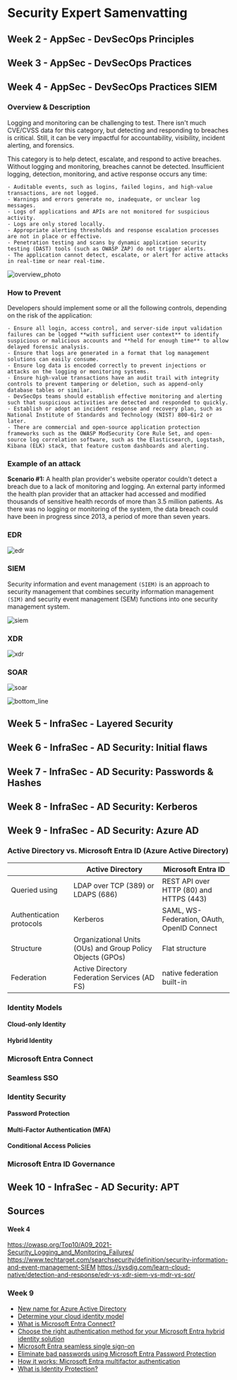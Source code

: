 # Security Expert Samenvatting

<!--  generate table of contents -->


## Week 2 - AppSec - DevSecOps Principles

## Week 3 - AppSec - DevSecOps Practices

## Week 4 - AppSec - DevSecOps Practices SIEM
### Overview & Description
Logging and monitoring can be challenging to test. There isn't much CVE/CVSS data for this category, but detecting and responding to breaches is critical. Still, it can be very impactful for accountability, visibility, incident alerting, and forensics.

This category is to help detect, escalate, and respond to active breaches. Without logging and monitoring, breaches cannot be detected. Insufficient logging, detection, monitoring, and active response occurs any time:

    - Auditable events, such as logins, failed logins, and high-value transactions, are not logged.
    - Warnings and errors generate no, inadequate, or unclear log messages.
    - Logs of applications and APIs are not monitored for suspicious activity.
    - Logs are only stored locally.
    - Appropriate alerting thresholds and response escalation processes are not in place or effective.
    - Penetration testing and scans by dynamic application security testing (DAST) tools (such as OWASP ZAP) do not trigger alerts.
    - The application cannot detect, escalate, or alert for active attacks in real-time or near real-time.

![overview_photo](./assets/images/intro_picture.png)
### How to Prevent
Developers should implement some or all the following controls, depending on the risk of the application:

	- Ensure all login, access control, and server-side input validation failures can be logged **with sufficient user context** to identify suspicious or malicious accounts and **held for enough time** to allow delayed forensic analysis.
	- Ensure that logs are generated in a format that log management solutions can easily consume.
	- Ensure log data is encoded correctly to prevent injections or attacks on the logging or monitoring systems.
	- Ensure high-value transactions have an audit trail with integrity controls to prevent tampering or deletion, such as append-only database tables or similar.
	- DevSecOps teams should establish effective monitoring and alerting such that suspicious activities are detected and responded to quickly.
	- Establish or adopt an incident response and recovery plan, such as National Institute of Standards and Technology (NIST) 800-61r2 or later.
	- There are commercial and open-source application protection frameworks such as the OWASP ModSecurity Core Rule Set, and open-source log correlation software, such as the Elasticsearch, Logstash, Kibana (ELK) stack, that feature custom dashboards and alerting.

### Example of an attack
**Scenario #1:** A health plan provider's website operator couldn't detect a breach due to a lack of monitoring and logging. An external party informed the health plan provider that an attacker had accessed and modified thousands of sensitive health records of more than 3.5 million patients. As there was no logging or monitoring of the system, the data breach could have been in progress since 2013, a period of more than seven years.

### EDR
![edr](./assets/images/edr.png)
### SIEM
Security information and event management `(SIEM)` is an approach to security management that combines security information management `(SIM)` and security event management (SEM) functions into one security management system.

![siem](./assets/images/siem.png)
### XDR

![xdr](./assets/images/xdr.png)
### SOAR

![soar](./assets/images/soar.png)

![bottom_line](./assets/images/bottom_line.png)

## Week 5 - InfraSec - Layered Security

## Week 6 - InfraSec - AD Security: Initial flaws

## Week 7 - InfraSec - AD Security: Passwords & Hashes

## Week 8 - InfraSec - AD Security: Kerberos

## Week 9 - InfraSec - AD Security: Azure AD

### Active Directory vs. Microsoft Entra ID (Azure Active Directory)

| | Active Directory | Microsoft Entra ID |
| --- | --- | --- |
| Queried using | LDAP over TCP (389) or LDAPS (686) | REST API over HTTP (80) and HTTPS (443) |
| Authentication protocols | Kerberos | SAML, WS-Federation, OAuth, OpenID Connect |
| Structure | Organizational Units (OUs) and Group Policy Objects (GPOs) | Flat structure |
| Federation | Active Directory Federation Services (AD FS) | native federation built-in |

### Identity Models

#### Cloud-only Identity

#### Hybrid Identity

### Microsoft Entra Connect

### Seamless SSO

### Identity Security

#### Password Protection

#### Multi-Factor Authentication (MFA)

#### Conditional Access Policies

### Microsoft Entra ID Governance


## Week 10 - InfraSec - AD Security: APT


## Sources

#### Week 4
https://owasp.org/Top10/A09_2021-Security_Logging_and_Monitoring_Failures/
https://www.techtarget.com/searchsecurity/definition/security-information-and-event-management-SIEM
https://sysdig.com/learn-cloud-native/detection-and-response/edr-vs-xdr-siem-vs-mdr-vs-sor/

### Week 9
- [New name for Azure Active Directory](https://learn.microsoft.com/en-us/azure/active-directory/fundamentals/new-name)
- [Determine your cloud identity model](https://learn.microsoft.com/en-us/microsoft-365/enterprise/deploy-identity-solution-identity-model?view=o365-worldwide)
- [What is Microsoft Entra Connect?](https://learn.microsoft.com/en-us/azure/active-directory/hybrid/connect/whatis-azure-ad-connect)
- [Choose the right authentication method for your Microsoft Entra hybrid identity solution](https://learn.microsoft.com/en-us/azure/active-directory/hybrid/connect/choose-ad-authn)
- [Microsoft Entra seamless single sign-on](https://learn.microsoft.com/en-us/azure/active-directory/hybrid/connect/how-to-connect-sso)
- [Eliminate bad passwords using Microsoft Entra Password Protection](https://learn.microsoft.com/en-us/azure/active-directory/authentication/concept-password-ban-bad)
- [How it works: Microsoft Entra multifactor authentication](https://learn.microsoft.com/en-us/azure/active-directory/authentication/concept-mfa-howitworks)
- [What is Identity Protection?](https://learn.microsoft.com/en-us/azure/active-directory/identity-protection/overview-identity-protection)